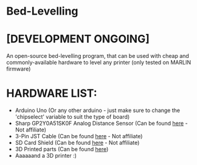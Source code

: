 # Bed-Levelling
# [DEVELOPMENT ONGOING]
An open-source bed-levelling program, that can be used with cheap and commonly-available hardware to level any printer (only tested on MARLIN firmware)

# HARDWARE LIST:
- Arduino Uno (Or any other arduino - just make sure to change the 'chipselect' variable to suit the type of board)
- Sharp GP2Y0A51SK0F Analog Distance Sensor (Can be found [here](https://shop.pimoroni.com/products/sharp-gp2y0a51sk0f-analog-distance-sensor-2-15cm?variant=31547778072659) - Not affiliate)
- 3-Pin JST Cable (Can be found [here](https://shop.pimoroni.com/products/3-pin-female-jst-zh-style-cable-30cm?variant=39353988743251) - Not affiliate)
- SD Card Shield (Can be found [here](https://www.amazon.co.uk/dp/B00N1TSRZ2?psc=1&ref=ppx_yo2ov_dt_b_product_details) - Not affiliate)
- 3D Printed parts (Can be found [here](https://github.com/Datman101/Bed_Levelling/PrintedParts.md))
- Aaaaaand a 3D printer :)
